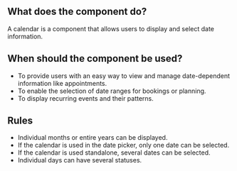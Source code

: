 
## What does the component do?
A calendar is a component that allows users to display and select date information.

## When should the component be used?
* To provide users with an easy way to view and manage date-dependent information like appointments.
* To enable the selection of date ranges for bookings or planning.
* To display recurring events and their patterns.

## Rules
* Individual months or entire years can be displayed.
* If the calendar is used in the date picker, only one date can be selected.
* If the calendar is used standalone, several dates can be selected.
* Individual days can have several statuses.
